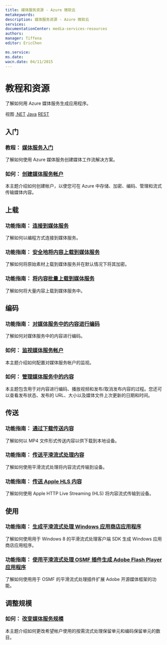 ```yaml
---
title: 媒体服务资源 - Azure 微软云
metakeywords: 
description: 媒体服务资源 - Azure 微软云
services: 
documentationCenter: media-services-resources
authors: 
manager: Tiffena
editor: EricChen

ms.service: 
ms.date: 
wacn.date: 04/11/2015
---
```


<h1 id="menu-media-services-resources">教程和资源</h1>
<p>了解如何用 Azure 媒体服务生成应用程序。</p>
<div>视图 <a href="/develop/media-services/resources/">.NET</a> <a href="/develop/media-services/resources-java/">Java</a> <a href="/develop/media-services/resources-rest/">REST</a></div>
<h2 id="header-0"><a id="get-started"></a>入门</h2>
<h3>教程： <a href="http://msdn.microsoft.com/zh-cn/library/windowsazure/jj129576.aspx">媒体服务入门</a></h3>
<p>了解如何使用 Azure 媒体服务创建媒体工作流解决方案。</p>
<h3>如何： <a href="../../articles/media-services/media-services-create-account.md">创建媒体服务帐户</a></h3>
<p>本主题介绍如何创建帐户，以使您可在 Azure 中存储、加密、编码、管理和流式传输媒体内容。</p>
<h2 id="header-1"><a id="A1"></a>上载</h2>
<h3>功能指南： <a href="http://msdn.microsoft.com/zh-cn/library/windowsazure/jj129576.aspx">连接到媒体服务</a></h3>
<p>了解如何以编程方式连接到媒体服务。</p>
<h3>功能指南： <a href="http://msdn.microsoft.com/zh-cn/library/windowsazure/jj129593.aspx">安全地将内容上载到媒体服务</a></h3>
<p>了解如何将原始素材上载到媒体服务并在默认情况下将其加密。</p>
<h3>功能指南： <a href="http://msdn.microsoft.com/zh-cn/library/windowsazure/jj853021.aspx">将内容批量上载到媒体服务</a></h3>
<p>了解如何将大量内容上载到媒体服务中。</p>
<h2 id="header-2"><a id="users"></a>编码</h2>
<h3>功能指南： <a href="http://msdn.microsoft.com/zh-cn/library/windowsazure/jj129574.aspx">对媒体服务中的内容进行编码</a></h3>
<p>了解如何对媒体服务中的内容进行编码。</p>
<h3>如何： <a href="../../articles/media-services/media-services-monitor-services-account.md">监视媒体服务帐户</a></h3>
<p>本主题介绍如何配置对媒体服务帐户的监视。</p>
<h3>如何： <a href="../../articles/media-services/media-services-manage-content.md">管理媒体服务中的内容</a></h3>
<p>本主题包含用于对内容进行编码、播放视频和发布/取消发布内容的过程。您还可以查看发布状态、发布的 URL、大小以及媒体文件上次更新的日期和时间。</p>
<h2 id="header-3"><a id="push"></a>传送</h2>
<h3>功能指南： <a href="http://msdn.microsoft.com/zh-cn/library/windowsazure/jj129578.aspx#create_SAS_URL_for_downloading">通过下载传送内容</a></h3>
<p>了解如何以 MP4 文件形式传送内容以供下载到本地设备。</p>
<h3>功能指南： <a href="http://msdn.microsoft.com/zh-cn/library/windowsazure/jj129578.aspx#create_origin_URL_for_streaming">传送平滑流式处理内容</a></h3>
<p>了解如何使用平滑流式处理将内容流式传输到设备。</p>
<h3>功能指南： <a href="http://msdn.microsoft.com/zh-cn/library/windowsazure/jj129578.aspx#create_origin_URL_for_streaming">传送 Apple HLS 内容</a></h3>
<p>了解如何使用 Apple HTTP Live Streaming (HLS) 将内容流式传输到设备。</p>
<h2 id="header-4">使用</h2>
<h3>功能指南： <a href="../../articles/media-services/media-services-build-smooth-streaming-apps.md">生成平滑流式处理 Windows 应用商店应用程序</a></h3>
<p>了解如何使用用于 Windows 8 的平滑流式处理客户端 SDK 生成 Windows 应用商店应用程序。</p>
<h3>功能指南： <a href="../../articles/media-services/media-services-use-osmf-smooth-streaming-client-plugin.md">使用平滑流式处理 OSMF 插件生成 Adobe Flash Player 应用程序</a></h3>
<p>了解如何使用用于 OSMF 的平滑流式处理插件扩展 Adobe 开源媒体框架的功能。</p>
<!--
<h3>功能指南： <a href="/documentation/articles/media-services-use-ios-media-player-framework/">构建 iOS 视频应用程序</a></h3>
<p>了解如何使用 Azure 媒体服务 iOS 媒体播放器框架生成支持 HLS 的 iOS 视频应用程序。</p>-->
<h2 id="header-5">调整规模</h2>
<h3>如何： <a href="../../articles/media-services/media-services-how-to-scale.md">改变媒体服务规模</a></h3>
<p>本主题介绍如何更改希望帐户使用的按需流式处理保留单元和编码保留单元的数目。</p>